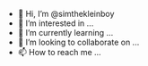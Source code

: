 - 👋 Hi, I’m @simthekleinboy
- 👀 I’m interested in ...
- 🌱 I’m currently learning ...
- 💞️ I’m looking to collaborate on ...
- 📫 How to reach me ...

<!---
simthekleinboy/simthekleinboy is a ✨ special ✨ repository because its `README.md` (this file) appears on your GitHub profile.
You can click the Preview link to take a look at your changes.
--->

